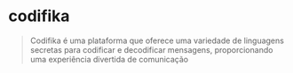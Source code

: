 # codifika
>Codifika é uma plataforma que oferece uma variedade de linguagens secretas para codificar e decodificar mensagens, proporcionando uma experiência divertida de comunicação
